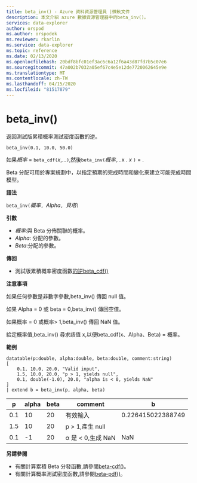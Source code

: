 ```yaml
---
title: beta_inv() - Azure 資料資源管理員 |微軟文件
description: 本文介紹 azure 數據資源管理器中的beta_inv()。
services: data-explorer
author: orspod
ms.author: orspodek
ms.reviewer: rkarlin
ms.service: data-explorer
ms.topic: reference
ms.date: 02/13/2020
ms.openlocfilehash: 20bdf8bfc01ef3ac6c6a12f6a43d87fd7b5c07e6
ms.sourcegitcommit: 47a002b7032a05ef67c4e5e12de7720062645e9e
ms.translationtype: MT
ms.contentlocale: zh-TW
ms.lasthandoff: 04/15/2020
ms.locfileid: "81517879"
---
```

# <a name="beta_inv"></a>beta_inv()

返回測試版累積概率測試密度函數的逆。

```kusto
beta_inv(0.1, 10.0, 50.0)
```

如果*概率* = `beta_cdf(`*x*,...`)`,然後`beta_inv(`*概率*,...x . *x* `)`  =  . 

Beta 分配可用於專案規劃中，以指定預期的完成時間和變化來建立可能完成時間模型。

**語法**

`beta_inv(`*概率*`, `*Alpha*`, `*貝塔*`)`

**引數**

* *概率*:與 Beta 分佈關聯的概率。
* *Alpha*: 分配的參數。
* *Beta*:分配的參數。

**傳回**

* 測試版累積概率密度函數[的逆beta_cdf()](./beta-cdffunction.md)

**注意事項**

如果任何參數是非數字參數,beta_inv() 傳回 null 值。

如果 Alpha = 0 或 beta = 0,beta_inv() 傳回空值。

如果概率 = 0 或概率> 1,beta_inv() 傳回 NaN 值。

給定概率值,beta_inv() 尋求該值 x,以便beta_cdf(x、Alpha、Beta) = 概率。

**範例**

```kusto
datatable(p:double, alpha:double, beta:double, comment:string)
[
    0.1, 10.0, 20.0, "Valid input",
    1.5, 10.0, 20.0, "p > 1, yields null",
    0.1, double(-1.0), 20.0, "alpha is < 0, yields NaN"
]
| extend b = beta_inv(p, alpha, beta)
```

|p|alpha|beta|comment|b|
|---|---|---|---|---|
|0.1|10|20|有效輸入|0.226415022388749|
|1.5|10|20|p > 1,產生 null||
|0.1|-1|20|α 是 < 0,生成 NaN|NaN|

**另請參閱**

* 有關計算累積 Beta 分發函數,請參閱[beta-cdf()](./beta-cdffunction.md)。
* 有關計算概率測試密度函數,請參閱[beta-pdf()](./beta-pdffunction.md)。